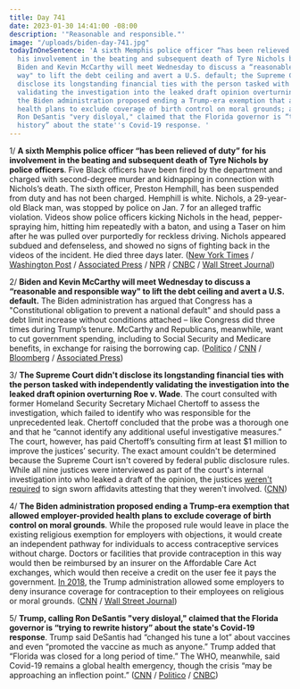 ```yaml
---
title: Day 741
date: 2023-01-30 14:41:00 -08:00
description: '"Reasonable and responsible."'
image: "/uploads/biden-day-741.jpg"
todayInOneSentence: 'A sixth Memphis police officer “has been relieved of duty” for
  his involvement in the beating and subsequent death of Tyre Nichols by police officers;
  Biden and Kevin McCarthy will meet Wednesday to discuss a “reasonable and responsible
  way" to lift the debt ceiling and avert a U.S. default; the Supreme Court didn''t
  disclose its longstanding financial ties with the person tasked with independently
  validating the investigation into the leaked draft opinion overturning Roe v. Wade;
  the Biden administration proposed ending a Trump-era exemption that allowed employer-provided
  health plans to exclude coverage of birth control on moral grounds; and Trump, calling
  Ron DeSantis "very disloyal," claimed that the Florida governor is “trying to rewrite
  history” about the state''s Covid-19 response. '
---
```


1/ **A sixth Memphis police officer “has been relieved of duty” for his involvement in the beating and subsequent death of Tyre Nichols by police officers**. Five Black officers have been fired by the department and charged with second-degree murder and kidnapping in connection with Nichols’s death. The sixth officer, Preston Hemphill, has been suspended from duty and has not been charged. Hemphill is white. Nichols, a 29-year-old Black man, was stopped by police on Jan. 7 for an alleged traffic violation. Videos show police officers kicking Nichols in the head, pepper-spraying him, hitting him repeatedly with a baton, and using a Taser on him after he was pulled over purportedly for reckless driving. Nichols appeared subdued and defenseless, and showed no signs of fighting back in the videos of the incident. He died three days later. ([New York Times](https://www.nytimes.com/2023/01/30/us/memphis-officer-suspended-tyre-nichols.html) / [Washington Post](https://www.washingtonpost.com/national-security/2023/01/30/tyre-nichols-sixth-officer-suspended-memphis/) / [Associated Press](https://apnews.com/article/tyre-nichols-memphis-police-officer-suspended-179a49b0e8b1c6494af2e6408581d47f) / [NPR](https://www.npr.org/2023/01/30/1152543165/6th-officer-tyre-nichols-preston-hemphill) / [CNBC](https://www.cnbc.com/2023/01/29/death-of-tyre-nichols-revives-calls-in-congress-for-policing-reforms-.html) / [Wall Street Journal](https://www.wsj.com/articles/tyre-nichols-sixth-memphis-police-officer-relieved-from-duty-11675101066?mod=hp_lead_pos10))

2/ **Biden and Kevin McCarthy will meet Wednesday to discuss a “reasonable and responsible way" to lift the debt ceiling and avert a U.S. default.** The Biden administration has argued that Congress has a "Constitutional obligation to prevent a national default" and should pass a debt limit increase without conditions attached – like Congress did three times during Trump’s tenure. McCarthy and Republicans, meanwhile, want to cut government spending, including to Social Security and Medicare benefits, in exchange for raising the borrowing cap. ([Politico](https://www.politico.com/news/2023/01/29/mccarthy-biden-debt-ceiling-agreement-00080066) / [CNN](https://www.cnn.com/2023/01/29/politics/biden-mccarthy-meeting) / [Bloomberg](https://www.bloomberg.com/news/articles/2023-01-29/mccarthy-says-he-ll-meet-biden-on-debt-ceiling-on-wednesday?sref=MIBMEEoj) / [Associated Press](https://apnews.com/article/biden-politics-united-states-government-kevin-mccarthy-business-e04740d1d172cf3900e6548180909752))

3/ **The Supreme Court didn't disclose its longstanding financial ties with the person tasked with independently validating the investigation into the leaked draft opinion overturning Roe v. Wade**. The court consulted with former Homeland Security Secretary Michael Chertoff to assess the investigation, which failed to identify who was responsible for the unprecedented leak. Chertoff concluded that the probe was a thorough one and that he “cannot identify any additional useful investigative measures.” The court, however, has paid Chertoff’s consulting firm at least $1 million to improve the justices’ security. The exact amount couldn't be determined because the Supreme Court isn't covered by federal public disclosure rules. While all nine justices were interviewed as part of the court's internal investigation into who leaked a draft of the opinion, the justices [weren't required](https://www.nytimes.com/2023/01/20/us/politics/supreme-court-leak-justices.html) to sign sworn affidavits attesting that they weren't involved. ([CNN](https://www.cnn.com/2023/01/27/politics/supreme-court-chertoff-leak-investigation/index.html))

4/ **The Biden administration proposed ending a Trump-era exemption that allowed employer-provided health plans to exclude coverage of birth control on moral grounds**. While the proposed rule would leave in place the existing religious exemption for employers with objections, it would create an independent pathway for individuals to access contraceptive services without charge. Doctors or facilities that provide contraception in this way would then be reimbursed by an insurer on the Affordable Care Act exchanges, which would then receive a credit on the user fee it pays the government. [In 2018](https://whatthefuckjusthappenedtoday.com/2018/11/08/day-658/), the Trump administration allowed some employers to deny insurance coverage for contraception to their employees on religious or moral grounds. ([CNN](https://www.cnn.com/2023/01/30/politics/biden-obamacare-contraceptive-mandate/) / [Wall Street Journal](https://www.wsj.com/articles/biden-proposes-end-to-moral-exemption-for-birth-control-coverage-11675103994?mod=politics_lead_pos5))

5/ **Trump, calling Ron DeSantis "very disloyal," claimed that the Florida governor is “trying to rewrite history” about the state's Covid-19 response**. Trump said DeSantis had “changed his tune a lot” about vaccines and even “promoted the vaccine as much as anyone.” Trump added that “Florida was closed for a long period of time.” The WHO, meanwhile, said Covid-19 remains a global health emergency, though the crisis “may be approaching an inflection point.” ([CNN](https://www.cnn.com/2023/01/28/politics/desantis-trump-disloyal-covid-record/index.html) / [Politico](https://www.politico.com/news/2023/01/28/trump-2024-campaign-00080043) / [CNBC](https://www.cnbc.com/2023/01/30/who-says-covid-remains-a-global-emergency-but-pandemic-could-near-its-end-in-2023.html))